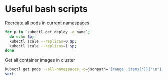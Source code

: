 # Useful bash scripts

Recreate all pods in current namespaces

```bash
for p in `kubectl get deploy -o name`;
  do echo $p; 
  kubectl scale --replicas=0 $p; 
  kubectl scale --replicas=1 $p;
done
```

Get all container images in cluster

```bash
kubectl get pods --all-namespaces -o=jsonpath='{range .items[*]}{"\n"}{.metadata.name}{":\t"}{range .spec.containers[*]}{.image}{", "}{end}{end}' |\
sort
```

